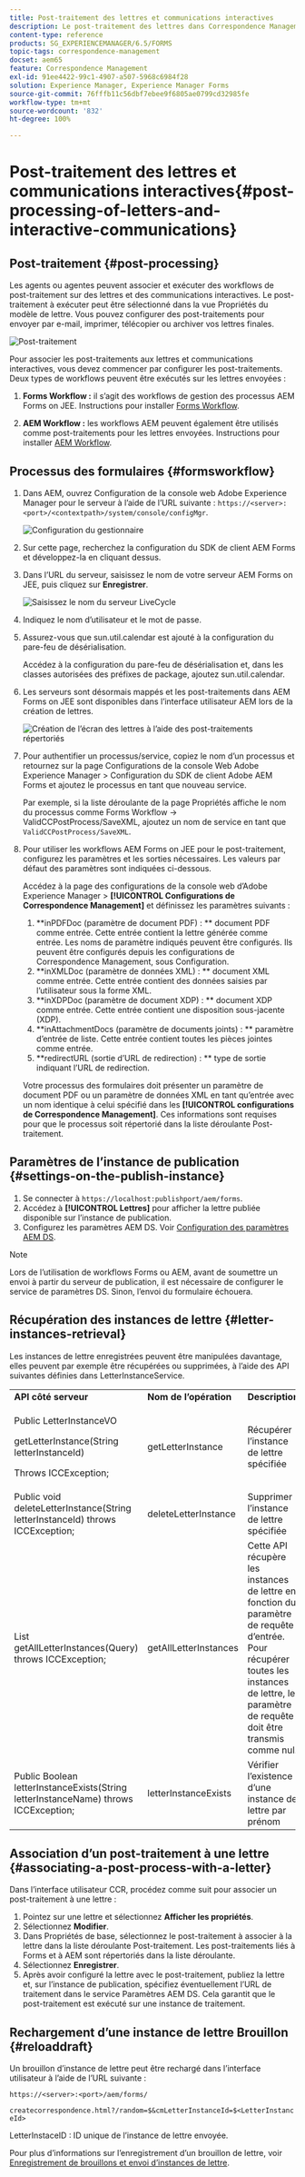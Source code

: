 ```yaml
---
title: Post-traitement des lettres et communications interactives
description: Le post-traitement des lettres dans Correspondence Management vous permet de créer des post-processus de formulaires et d’AEM, tels que l’impression et le courrier électronique, et de les intégrer dans vos lettres.
content-type: reference
products: SG_EXPERIENCEMANAGER/6.5/FORMS
topic-tags: correspondence-management
docset: aem65
feature: Correspondence Management
exl-id: 91ee4422-99c1-4907-a507-5968c6984f28
solution: Experience Manager, Experience Manager Forms
source-git-commit: 76fffb11c56dbf7ebee9f6805ae0799cd32985fe
workflow-type: tm+mt
source-wordcount: '832'
ht-degree: 100%

---
```


# Post-traitement des lettres et communications interactives{#post-processing-of-letters-and-interactive-communications}

## Post-traitement {#post-processing}

Les agents ou agentes peuvent associer et exécuter des workflows de post-traitement sur des lettres et des communications interactives. Le post-traitement à exécuter peut être sélectionné dans la vue Propriétés du modèle de lettre. Vous pouvez configurer des post-traitements pour envoyer par e-mail, imprimer, télécopier ou archiver vos lettres finales.

![Post-traitement](assets/ppoverview.png)

Pour associer les post-traitements aux lettres et communications interactives, vous devez commencer par configurer les post-traitements. Deux types de workflows peuvent être exécutés sur les lettres envoyées :

1. **Forms Workflow :** il s’agit des workflows de gestion des processus AEM Forms on JEE. Instructions pour installer [Forms Workflow](#formsworkflow).

1. **AEM Workflow :** les workflows AEM peuvent également être utilisés comme post-traitements pour les lettres envoyées. Instructions pour installer [AEM Workflow](../../forms/using/aem-forms-workflow.md).

## Processus des formulaires {#formsworkflow}

1. Dans AEM, ouvrez Configuration de la console web Adobe Experience Manager pour le serveur à l’aide de l’URL suivante : `https://<server>:<port>/<contextpath>/system/console/configMgr`.

   ![Configuration du gestionnaire](assets/2configmanager-1.png)

1. Sur cette page, recherchez la configuration du SDK de client AEM Forms et développez-la en cliquant dessus.
1. Dans l’URL du serveur, saisissez le nom de votre serveur AEM Forms on JEE, puis cliquez sur **Enregistrer**.

   ![Saisissez le nom du serveur LiveCycle](assets/1cofigmanager.png)

1. Indiquez le nom d’utilisateur et le mot de passe.
1. Assurez-vous que sun.util.calendar est ajouté à la configuration du pare-feu de désérialisation.

   Accédez à la configuration du pare-feu de désérialisation et, dans les classes autorisées des préfixes de package, ajoutez sun.util.calendar.

1. Les serveurs sont désormais mappés et les post-traitements dans AEM Forms on JEE sont disponibles dans l’interface utilisateur AEM lors de la création de lettres.

   ![Création de l’écran des lettres à l’aide des post-traitements répertoriés](assets/0configmanager.png)

1. Pour authentifier un processus/service, copiez le nom d’un processus et retournez sur la page Configurations de la console Web Adobe Experience Manager > Configuration du SDK de client Adobe AEM Forms et ajoutez le processus en tant que nouveau service.

   Par exemple, si la liste déroulante de la page Propriétés affiche le nom du processus comme Forms Workflow -> ValidCCPostProcess/SaveXML, ajoutez un nom de service en tant que `ValidCCPostProcess/SaveXML`.

1. Pour utiliser les workflows AEM Forms on JEE pour le post-traitement, configurez les paramètres et les sorties nécessaires. Les valeurs par défaut des paramètres sont indiquées ci-dessous.

   Accédez à la page des configurations de la console web d’Adobe Experience Manager > **[!UICONTROL Configurations de Correspondence Management]** et définissez les paramètres suivants :

   1. **inPDFDoc (paramètre de document PDF) : ** document PDF comme entrée. Cette entrée contient la lettre générée comme entrée. Les noms de paramètre indiqués peuvent être configurés. Ils peuvent être configurés depuis les configurations de Correspondence Management, sous Configuration.
   1. **inXMLDoc (paramètre de données XML) : ** document XML comme entrée. Cette entrée contient des données saisies par l’utilisateur sous la forme XML.
   1. **inXDPDoc (paramètre de document XDP) : ** document XDP comme entrée. Cette entrée contient une disposition sous-jacente (XDP).
   1. **inAttachmentDocs (paramètre de documents joints) : ** paramètre d’entrée de liste. Cette entrée contient toutes les pièces jointes comme entrée.
   1. **redirectURL (sortie d’URL de redirection) : ** type de sortie indiquant l’URL de redirection.

   Votre processus des formulaires doit présenter un paramètre de document PDF ou un paramètre de données XML en tant qu’entrée avec un nom identique à celui spécifié dans les **[!UICONTROL configurations de Correspondence Management]**. Ces informations sont requises pour que le processus soit répertorié dans la liste déroulante Post-traitement.

## Paramètres de l’instance de publication {#settings-on-the-publish-instance}

1. Se connecter à `https://localhost:publishport/aem/forms`.
1. Accédez à **[!UICONTROL Lettres]** pour afficher la lettre publiée disponible sur l’instance de publication.
1. Configurez les paramètres AEM DS. Voir [Configuration des paramètres AEM DS](../../forms/using/configuring-the-processing-server-url.md).

>[!NOTE]
>
>Lors de l’utilisation de workflows Forms ou AEM, avant de soumettre un envoi à partir du serveur de publication, il est nécessaire de configurer le service de paramètres DS. Sinon, l’envoi du formulaire échouera.

## Récupération des instances de lettre {#letter-instances-retrieval}

Les instances de lettre enregistrées peuvent être manipulées davantage, elles peuvent par exemple être récupérées ou supprimées, à l’aide des API suivantes définies dans LetterInstanceService.

<table>
 <tbody>
  <tr>
   <td><strong>API côté serveur</strong></td>
   <td><strong>Nom de l’opération</strong></td>
   <td><strong>Description</strong></td>
  </tr>
  <tr>
   <td><p>Public LetterInstanceVO</p> <p>getLetterInstance(String letterInstanceId)</p> <p>Throws ICCException; </p> </td>
   <td>getLetterInstance</td>
   <td>Récupérer l’instance de lettre spécifiée </td>
  </tr>
  <tr>
   <td>Public void deleteLetterInstance(String letterInstanceId) throws ICCException; </td>
   <td>deleteLetterInstance </td>
   <td>Supprimer l’instance de lettre spécifiée </td>
  </tr>
  <tr>
   <td>List getAllLetterInstances(Query) throws ICCException; </td>
   <td>getAllLetterInstances </td>
   <td>Cette API récupère les instances de lettre en fonction du paramètre de requête d’entrée. Pour récupérer toutes les instances de lettre, le paramètre de requête doit être transmis comme nul.<br /> </td>
  </tr>
  <tr>
   <td>Public Boolean letterInstanceExists(String letterInstanceName) throws ICCException; </td>
   <td>letterInstanceExists </td>
   <td>Vérifier l’existence d’une instance de lettre par prénom </td>
  </tr>
 </tbody>
</table>

## Association d’un post-traitement à une lettre {#associating-a-post-process-with-a-letter}

Dans l’interface utilisateur CCR, procédez comme suit pour associer un post-traitement à une lettre :

1. Pointez sur une lettre et sélectionnez **Afficher les propriétés**.
1. Sélectionnez **Modifier**.
1. Dans Propriétés de base, sélectionnez le post-traitement à associer à la lettre dans la liste déroulante Post-traitement. Les post-traitements liés à Forms et à AEM sont répertoriés dans la liste déroulante.
1. Sélectionnez **Enregistrer**.
1. Après avoir configuré la lettre avec le post-traitement, publiez la lettre et, sur l’instance de publication, spécifiez éventuellement l’URL de traitement dans le service Paramètres AEM DS. Cela garantit que le post-traitement est exécuté sur une instance de traitement.

## Rechargement d’une instance de lettre Brouillon  {#reloaddraft}

Un brouillon d’instance de lettre peut être rechargé dans l’interface utilisateur à l’aide de l’URL suivante :

`https://<server>:<port>/aem/forms/`

`createcorrespondence.html?/random=$&cmLetterInstanceId=$<LetterInstanceId>`

LetterInstaceID : ID unique de l’instance de lettre envoyée.

Pour plus d’informations sur l’enregistrement d’un brouillon de lettre, voir [Enregistrement de brouillons et envoi d’instances de lettre](../../forms/using/create-correspondence.md#savingdrafts).
